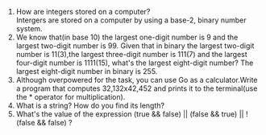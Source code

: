 1. How are integers stored on a computer?  
Intergers are stored on a computer by using a base-2, binary number system.  
2. We know that(in base 10) the largest one-digit number is 9 and the largest two-digit number is 99. Given that in binary the largest two-digit number is 11(3),the largest three-digit number is 111(7) and the largest four-digit number is 1111(15), what's the largest eight-digit number?
The largest eight-digit number in binary is 255.    
4. Although overpowered for the task, you can use Go as a calculator.Write a program that computes 32,132x42,452 and prints it to the terminal(use the * operator for multiplication).  
5. What is a string? How do you find its length?  
6. What's the value of the expression (true && false) || (false && true) || !(false && false) ?
